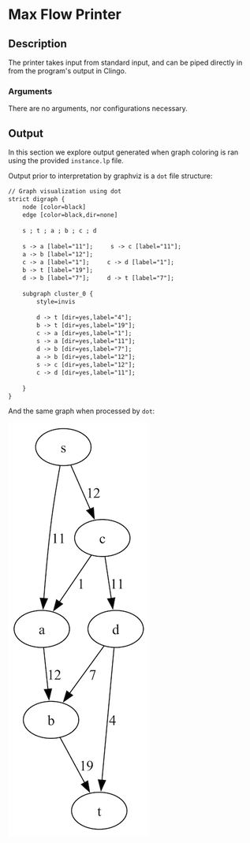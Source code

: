 # Max Flow Printer

## Description
The printer takes input from standard input, and can be piped directly in from the program's output in Clingo.

### Arguments
There are no arguments, nor configurations necessary.

## Output

In this section we explore output generated when graph coloring is ran using the provided `instance.lp` file.

Output prior to interpretation by graphviz is a `dot` file structure:


```
// Graph visualization using dot
strict digraph {
    node [color=black]
    edge [color=black,dir=none]

    s ; t ; a ; b ; c ; d

    s -> a [label="11"];     s -> c [label="11"];
    a -> b [label="12"];
    c -> a [label="1"];     c -> d [label="1"];
    b -> t [label="19"];
    d -> b [label="7"];     d -> t [label="7"];

    subgraph cluster_0 {
        style=invis

        d -> t [dir=yes,label="4"];
        b -> t [dir=yes,label="19"];
        c -> a [dir=yes,label="1"];
        s -> a [dir=yes,label="11"];
        d -> b [dir=yes,label="7"];
        a -> b [dir=yes,label="12"];
        s -> c [dir=yes,label="12"];
        c -> d [dir=yes,label="11"];

    }
}
```

And the same graph when processed by `dot`:


![Provided Instance Output](../images/max_flow.png)

